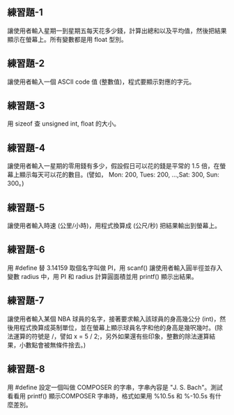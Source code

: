 ## 練習題-1    
讓使用者輸入星期一到星期五每天花多少錢，計算出總和以及平均值，然後把結果顯示在螢幕上。所有變數都是用 float 型別。  
## 練習題-2    
讓使用者輸入一個 ASCII code 值 (整數值)，程式要顯示對應的字元。  
## 練習題-3   
用 sizeof 查 unsigned int, float 的大小。  
## 練習題-4   
讓使用者輸入一星期的零用錢有多少，假設假日可以花的錢是平常的 1.5 倍，在螢幕上顯示每天可以花的數目。(譬如， Mon: 200, Tues: 200, …,Sat: 300, Sun: 300。)
## 練習題-5    
讓使用者輸入時速 (公里/小時)，用程式換算成 (公尺/秒) 把結果輸出到螢幕上。
## 練習題-6   
用 #define 替 3.14159 取個名字叫做 PI，用 scanf() 讓使用者輸入圓半徑並存入變數 radius 中，用 PI 和 radius 計算圓面積並用 printf() 顯示出結果。 
## 練習題-7   
讓使用者輸入某個 NBA 球員的名字，接著要求輸入該球員的身高幾公分 (int)，然後用程式換算成英制單位，並在螢幕上顯示球員名字和他的身高是幾呎幾吋。(除法運算的符號是 /，譬如 x = 5 / 2;，另外如果還有些印象，整數的除法運算結果，小數點會被無條件捨去。)  
## 練習題-8   
用 #define 設定一個叫做 COMPOSER 的字串，字串內容是 "J. S. Bach"。測試看看用 printf() 顯示COMPOSER 字串時，格式如果用 %10.5s 和 %-10.5s 有什麼差別。

